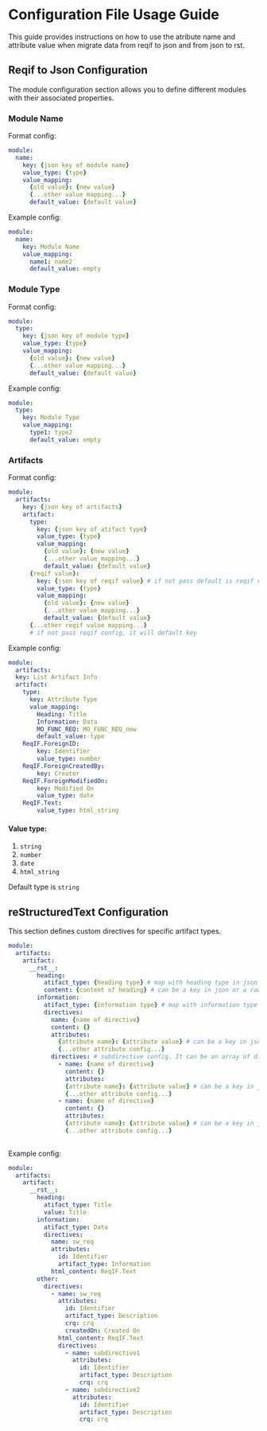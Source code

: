 # Configuration File Usage Guide

This guide provides instructions on how to use the atribute name and attribute value when migrate data from reqif to json and from json to rst.

## Reqif to Json Configuration

The module configuration section allows you to define different modules with their associated properties.

### Module Name
Format config:
```yaml
module:
  name:
    key: {json key of module name}
    value_type: {type}
    value_mapping:
      {old value}: {new value}
      {...other value mapping...}
      default_value: {default value}
```
Example config:
```yaml
module:
  name:
    key: Module Name
    value_mapping:
      name1: name2
      default_value: empty
```

### Module Type
Format config:
```yaml
module:
  type:
    key: {json key of module type}
    value_type: {type}
    value_mapping:
      {old value}: {new value}
      {...other value mapping...}
      default_value: {default value}
```
Example config:
```yaml
module:
  type:
    key: Module Type
    value_mapping:
      type1: type2
      default_value: empty
```
### Artifacts
Format config:
```yaml
module:
  artifacts:
    key: {json key of artifacts}
    artifact:
      type: 
        key: {json key of atifact type}
        value_type: {type}
        value_mapping:
          {old value}: {new value}
          {...other value mapping...}
          default_value: {default value}
      {reqif value}:
        key: {json key of reqif value} # if not pass default is reqif value
        value_type: {type}
        value_mapping:
          {old value}: {new value}
          {...other value mapping...}
          default_value: {default value}
      {...other reqif value mapping...}
      # if not pass reqif config, it will default key
```
Example config:
```yaml
module:
  artifacts:
  key: List Artifact Info
  artifact:
    type:
      key: Attribute Type
      value_mapping:
        Heading: Title
        Information: Data
        MO_FUNC_REQ: MO_FUNC_REQ_new
        default_value: type
    ReqIF.ForeignID:
        key: Identifier
        value_type: number
    ReqIF.ForeignCreatedBy:
        key: Creator
    ReqIF.ForeignModifiedOn:
        key: Modified On
        value_type: date
    ReqIF.Text:
        value_type: html_string
```

#### Value type:
1. `string`
2. `number`
3. `date`
4. `html_string`

Default type is `string`

## reStructuredText Configuration

This section defines custom directives for specific artifact types.

```yaml
module:
  artifacts:
    artifact:
      __rst__:
        heading:
          atifact_type: {heading type} # map with heading type in json
          content: {content of heading} # can be a key in json or a raw string
        information:
          atifact_type: {information type} # map with information type in json
          directives:
            name: {name of directive}
            content: {}
            attributes:
              {attribute name}: {attribute value} # can be a key in json or a raw string 
              {...other attribute config...}
            directives: # subdirective config. It can be an array of directive in yaml
              - name: {name of directive}
                content: {}
                attributes:
                {attribute name}: {attribute value} # can be a key in json or a raw string
                {...other attribute config...}
              - name: {name of directive}
                content: {}
                attributes:
                {attribute name}: {attribute value} # can be a key in json or a raw string
                {...other attribute config...}
            
```

Example config: 
```yaml
module:
  artifacts:
    artifact:
      __rst__:
        heading:
          atifact_type: Title
          value: Title
        information:
          atifact_type: Data
          directives:
            name: sw_req
            attributes:
              id: Identifier
              artifact_type: Information
            html_content: ReqIF.Text
        other:
          directives:
            - name: sw_req
              attributes:
                id: Identifier
                artifact_type: Description
                crq: crq
                createdOn: Created On
              html_content: ReqIF.Text
              directives:
                - name: subdirective1
                  attributes:
                    id: Identifier
                    artifact_type: Description
                    crq: crq
                - name: subdirective2
                  attributes:
                    id: Identifier
                    artifact_type: Description
                    crq: crq
```
